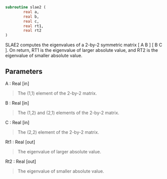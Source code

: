```fortran
subroutine slae2 (
		real a,
		real b,
		real c,
		real rt1,
		real rt2
)
```

 SLAE2  computes the eigenvalues of a 2-by-2 symmetric matrix
    [  A   B  ]
    [  B   C  ].
 On return, RT1 is the eigenvalue of larger absolute value, and RT2
 is the eigenvalue of smaller absolute value.

## Parameters
A : Real [in]
> The (1,1) element of the 2-by-2 matrix.

B : Real [in]
> The (1,2) and (2,1) elements of the 2-by-2 matrix.

C : Real [in]
> The (2,2) element of the 2-by-2 matrix.

Rt1 : Real [out]
> The eigenvalue of larger absolute value.

Rt2 : Real [out]
> The eigenvalue of smaller absolute value.

